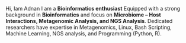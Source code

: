 Hi, Iam Adnan 
I am a **Bioinformatics enthusiast** Equipped with a strong background in **Bioinformatics** and focus on **Microbiome – Host Interactions, Metagenomic Analysis, and NGS Analysis**. Dedicated researchers have expertise in Metagenomics, Linux, Bash Scripting, Machine Learning, NGS analysis, and Programming (Python, R).
